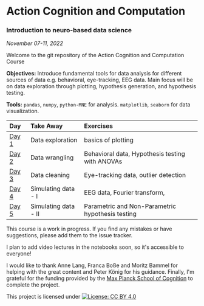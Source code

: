 # Action Cognition and Computation
### Introduction to neuro-based data science

_November 07-11, 2022_

Welcome to the git repository of the Action Cognition and Computation Course

**Objectives:** Introduce fundamental tools for data analysis for different sources of data e.g. behavioral, eye-tracking, EEG data. Main focus will be on data exploration through plotting, hypothesis generation, and hypothesis testing.

**Tools:**  `pandas`, `numpy`, `python-MNE` for analysis. `matplotlib`, `seaborn` for data visualization.

| Day     | Take Away     | Exercises |
| :------------- | :------------- | :----------------|
| [Day 1](https://github.com/ashimakeshava/ACC_SS2021/tree/main/Tutorials/Day-01)          | Data exploration  | basics of plotting|
| [Day 2](https://github.com/ashimakeshava/ACC_SS2021/tree/main/Tutorials/Day-02)          | Data wrangling | Behavioral data, Hypothesis testing with ANOVAs |
| [Day 3](https://github.com/ashimakeshava/ACC_SS2021/tree/main/Tutorials/Day-03)          | Data cleaning | Eye-tracking data, outlier detection|
| [Day 4](https://github.com/ashimakeshava/ACC_SS2021/tree/main/Tutorials/Day-04)          | Simulating data - I | EEG data, Fourier transform, |
| [Day 5](https://github.com/ashimakeshava/ACC_SS2021/tree/main/Tutorials/Day-05)          | Simulating data - II | Parametric and Non-Parametric hypothesis testing|


This course is a work in progress. If you find any mistakes or have suggestions, please add them to the issue tracker.

I plan to add video lectures in the notebooks soon, so it's accessible to everyone!





I would like to thank Anne Lang, Franca Boße and Moritz Bammel for helping with the great content and Peter König for his guidance. Finally, I'm grateful for the funding provided by the [Max Planck School of Cognition](https://www.maxplanckschools.de/en/cognition) to complete the project.

This project is licensed under
 [![License: CC BY 4.0](https://img.shields.io/badge/License-CC%20BY%204.0-lightgrey.svg)](https://creativecommons.org/licenses/by/4.0/)
